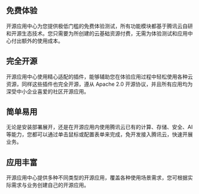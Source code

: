 ## 免费体验
开源应用中心为您提供极低门槛的免费体验测试，所有功能模块都基于腾讯云自研和开源生态技术。您只需要为所创建的云基础资源付费，无需为体验测试和应用中心付出额外的使用成本。

## 完全开源
开源应用中心使用精心适配的插件，能够辅助您在体验应用过程中轻松使用各种云资源，同样这些插件也完全开源，遵从 Apache 2.0 开源协议，并且所有应用均为深受中小企业喜爱的社区开源应用。

## 简单易用
无论是安装部署展开，还是在开源应用内使用腾讯云已有的计算、存储、安全、AI 等能力，您都可以通过单击鼠标或配置表单来完成，免开发接入腾讯云，快速开展业务。

## 应用丰富
开源应用中心提供多种不同类型的开源应用，覆盖各种使用场景需求，您可根据实际需求与业务创建自己的开源应用。
